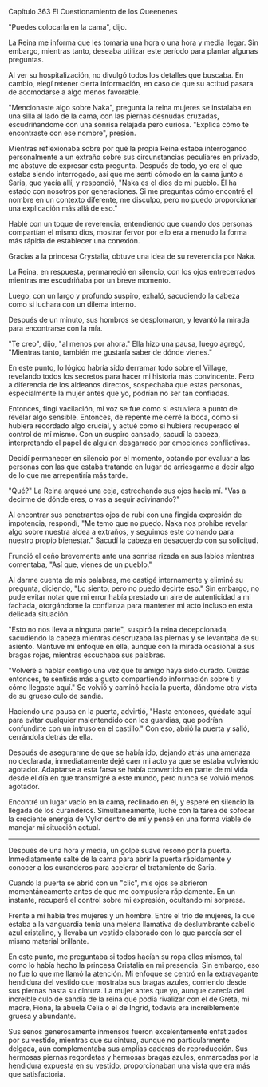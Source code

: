 
Capítulo 363 El Cuestionamiento de los Queenenes

"Puedes colocarla en la cama", dijo.

La Reina me informa que les tomaría una hora o una hora y media llegar. Sin embargo, mientras tanto, deseaba utilizar este período para plantar algunas preguntas.

Al ver su hospitalización, no divulgó todos los detalles que buscaba. En cambio, elegí retener cierta información, en caso de que su actitud pasara de acomodarse a algo menos favorable.

"Mencionaste algo sobre Naka", pregunta la reina mujeres se instalaba en una silla al lado de la cama, con las piernas desnudas cruzadas, escudriñandome con una sonrisa relajada pero curiosa. "Explica cómo te encontraste con ese nombre", presión.

Mientras reflexionaba sobre por qué la propia Reina estaba interrogando personalmente a un extraño sobre sus circunstancias peculiares en privado, me abstuve de expresar esta pregunta. Después de todo, yo era el que estaba siendo interrogado, así que me sentí cómodo en la cama junto a Saria, que yacía allí, y respondió, "Naka es el dios de mi pueblo. Él ha estado con nosotros por generaciones. Si me preguntas cómo encontré el nombre en un contexto diferente, me disculpo, pero no puedo proporcionar una explicación más allá de eso."

Hablé con un toque de reverencia, entendiendo que cuando dos personas compartían el mismo dios, mostrar fervor por ello era a menudo la forma más rápida de establecer una conexión.

Gracias a la princesa Crystalia, obtuve una idea de su reverencia por Naka.

La Reina, en respuesta, permaneció en silencio, con los ojos entrecerrados mientras me escudriñaba por un breve momento.

Luego, con un largo y profundo suspiro, exhaló, sacudiendo la cabeza como si luchara con un dilema interno.

Después de un minuto, sus hombros se desplomaron, y levantó la mirada para encontrarse con la mía.

"Te creo", dijo, "al menos por ahora." Ella hizo una pausa, luego agregó, "Mientras tanto, también me gustaría saber de dónde vienes."

En este punto, lo lógico habría sido derramar todo sobre el Village, revelando todos los secretos para hacer mi historia más convincente. Pero a diferencia de los aldeanos directos, sospechaba que estas personas, especialmente la mujer antes que yo, podrían no ser tan confiadas.

Entonces, fingí vacilación, mi voz se fue como si estuviera a punto de revelar algo sensible. Entonces, de repente me cerré la boca, como si hubiera recordado algo crucial, y actué como si hubiera recuperado el control de mí mismo. Con un suspiro cansado, sacudí la cabeza, interpretando el papel de alguien desgarrado por emociones conflictivas.

Decidí permanecer en silencio por el momento, optando por evaluar a las personas con las que estaba tratando en lugar de arriesgarme a decir algo de lo que me arrepentiría más tarde.

"Qué?" La Reina arqueó una ceja, estrechando sus ojos hacia mí. "Vas a decirme de dónde eres, o vas a seguir adivinando?"

Al encontrar sus penetrantes ojos de rubí con una fingida expresión de impotencia, respondí, "Me temo que no puedo. Naka nos prohíbe revelar algo sobre nuestra aldea a extraños, y seguimos este comando para nuestro propio bienestar." Sacudí la cabeza en desacuerdo con su solicitud.

Frunció el ceño brevemente ante una sonrisa rizada en sus labios mientras comentaba, "Así que, vienes de un pueblo."

Al darme cuenta de mis palabras, me castigé internamente y eliminé su pregunta, diciendo, "Lo siento, pero no puedo decirte eso." Sin embargo, no pude evitar notar que mi error había prestado un aire de autenticidad a mi fachada, otorgándome la confianza para mantener mi acto incluso en esta delicada situación.

"Esto no nos lleva a ninguna parte", suspiró la reina decepcionada, sacudiendo la cabeza mientras descruzaba las piernas y se levantaba de su asiento. Mantuve mi enfoque en ella, aunque con la mirada ocasional a sus bragas rojas, mientras escuchaba sus palabras.

"Volveré a hablar contigo una vez que tu amigo haya sido curado. Quizás entonces, te sentirás más a gusto compartiendo información sobre ti y cómo llegaste aquí." Se volvió y caminó hacia la puerta, dándome otra vista de su grueso culo de sandía.

Haciendo una pausa en la puerta, advirtió, "Hasta entonces, quédate aquí para evitar cualquier malentendido con los guardias, que podrían confundirte con un intruso en el castillo." Con eso, abrió la puerta y salió, cerrándola detrás de ella.

Después de asegurarme de que se había ido, dejando atrás una amenaza no declarada, inmediatamente dejé caer mi acto ya que se estaba volviendo agotador. Adaptarse a esta farsa se había convertido en parte de mi vida desde el día en que transmigré a este mundo, pero nunca se volvió menos agotador.

Encontré un lugar vacío en la cama, reclinado en él, y esperé en silencio la llegada de los curanderos. Simultáneamente, luché con la tarea de sofocar la creciente energía de Vylkr dentro de mí y pensé en una forma viable de manejar mi situación actual.

---

Después de una hora y media, un golpe suave resonó por la puerta. Inmediatamente salté de la cama para abrir la puerta rápidamente y conocer a los curanderos para acelerar el tratamiento de Saria.

Cuando la puerta se abrió con un "clic", mis ojos se abrieron momentáneamente antes de que me compusiera rápidamente. En un instante, recuperé el control sobre mi expresión, ocultando mi sorpresa.

Frente a mí había tres mujeres y un hombre. Entre el trío de mujeres, la que estaba a la vanguardia tenía una melena llamativa de deslumbrante cabello azul cristalino, y llevaba un vestido elaborado con lo que parecía ser el mismo material brillante.

En este punto, me preguntaba si todos hacían su ropa ellos mismos, tal como lo había hecho la princesa Cristalia en mi presencia. Sin embargo, eso no fue lo que me llamó la atención. Mi enfoque se centró en la extravagante hendidura del vestido que mostraba sus bragas azules, corriendo desde sus piernas hasta su cintura. La mujer antes que yo, aunque carecía del increíble culo de sandía de la reina que podía rivalizar con el de Greta, mi madre, Fiona, la abuela Celia o el de Ingrid, todavía era increíblemente gruesa y abundante.

Sus senos generosamente inmensos fueron excelentemente enfatizados por su vestido, mientras que su cintura, aunque no particularmente delgada, aún complementaba sus amplias caderas de reproducción. Sus hermosas piernas regordetas y hermosas bragas azules, enmarcadas por la hendidura expuesta en su vestido, proporcionaban una vista que era más que satisfactoria.
